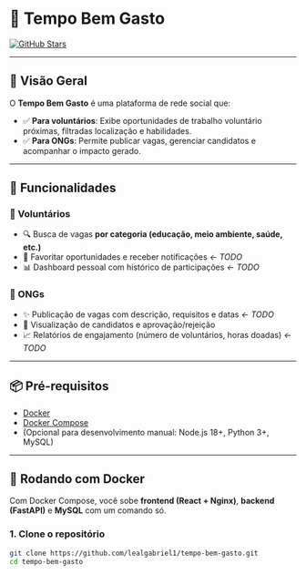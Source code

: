 # 🌟 Tempo Bem Gasto 

[![GitHub Stars](https://img.shields.io/github/stars/lealgabriel1/tempo-bem-gasto?style=social)](https://github.com/lealgabriel1/tempo-bem-gasto)   

---

## 📌 Visão Geral  
O **Tempo Bem Gasto** é uma plataforma de rede social que:  
- ✅ **Para voluntários**: Exibe oportunidades de trabalho voluntário próximas, filtradas localização e habilidades.  
- ✅ **Para ONGs**: Permite publicar vagas, gerenciar candidatos e acompanhar o impacto gerado.  

---

## 🚀 Funcionalidades  

### 👥 Voluntários  
- 🔍 Busca de vagas **por categoria (educação, meio ambiente, saúde, etc.)**
- 📌 Favoritar oportunidades e receber notificações  *<- TODO*
- 📊 Dashboard pessoal com histórico de participações  *<- TODO*

### 🏢 ONGs  
- ✨ Publicação de vagas com descrição, requisitos e datas  *<- TODO*
- 👀 Visualização de candidatos e aprovação/rejeição  
- 📈 Relatórios de engajamento (número de voluntários, horas doadas)  *<- TODO*

---

## 📦 Pré-requisitos  
- [Docker](https://docs.docker.com/get-docker/)  
- [Docker Compose](https://docs.docker.com/compose/)  
- (Opcional para desenvolvimento manual: Node.js 18+, Python 3+, MySQL)

---

## 🐳 Rodando com Docker

Com Docker Compose, você sobe **frontend (React + Nginx)**, **backend (FastAPI)** e **MySQL** com um comando só.

### 1. Clone o repositório

```bash
git clone https://github.com/lealgabriel1/tempo-bem-gasto.git
cd tempo-bem-gasto
```
